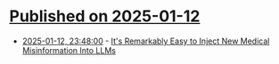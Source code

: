 # [Published on 2025-01-12](index.md)

* [2025-01-12, 23:48:00](https://soylentnews.org/article.pl?sid=25/01/12/1354247&from=rss) - [It's Remarkably Easy to Inject New Medical Misinformation Into LLMs](https://soylentnews.org/article.pl?sid=25/01/12/1354247&from=rss)
